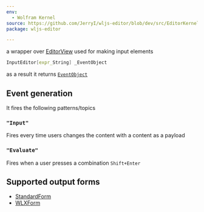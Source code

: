 ```yaml
---
env:
  - Wolfram Kernel
source: https://github.com/JerryI/wljs-editor/blob/dev/src/EditorKernel.wl
package: wljs-editor

---
```

a wrapper over [EditorView](frontend/Reference/GUI/EditorView.md) used for making input elements

```mathematica
InputEditor[expr_String] _EventObject
```

as a result it returns [`EventObject`](frontend/Reference/Misc/Events.md#`EventObject`)

## Event generation
It fires the following patterns/topics

### `"Input"`
Fires every time users changes the content with a content as a payload

### `"Evaluate"`
Fires when a user presses a combination `Shift+Enter`

## Supported output forms
- [StandardForm](frontend/Reference/Formatting/StandardForm.md)
- [WLXForm](frontend/Reference/Formatting/WLXForm.md)